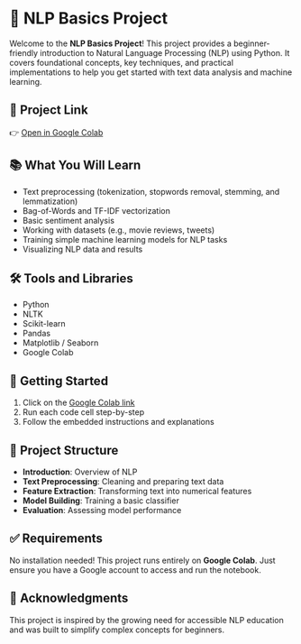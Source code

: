 # 🧠 NLP Basics Project

Welcome to the **NLP Basics Project**! This project provides a beginner-friendly introduction to Natural Language Processing (NLP) using Python. It covers foundational concepts, key techniques, and practical implementations to help you get started with text data analysis and machine learning.

## 🔗 Project Link

👉 [Open in Google Colab](https://colab.research.google.com/drive/1aE_iq9w_p9wPXQHfga20k8I8zSU2ky2A?usp=sharing)

## 📚 What You Will Learn

- Text preprocessing (tokenization, stopwords removal, stemming, and lemmatization)
- Bag-of-Words and TF-IDF vectorization
- Basic sentiment analysis
- Working with datasets (e.g., movie reviews, tweets)
- Training simple machine learning models for NLP tasks
- Visualizing NLP data and results

## 🛠️ Tools and Libraries

- Python
- NLTK
- Scikit-learn
- Pandas
- Matplotlib / Seaborn
- Google Colab

## 🚀 Getting Started

1. Click on the [Google Colab link](https://colab.research.google.com/drive/1aE_iq9w_p9wPXQHfga20k8I8zSU2ky2A?usp=sharing)
2. Run each code cell step-by-step
3. Follow the embedded instructions and explanations

## 📂 Project Structure

- **Introduction**: Overview of NLP
- **Text Preprocessing**: Cleaning and preparing text data
- **Feature Extraction**: Transforming text into numerical features
- **Model Building**: Training a basic classifier
- **Evaluation**: Assessing model performance

## ✅ Requirements

No installation needed! This project runs entirely on **Google Colab**. Just ensure you have a Google account to access and run the notebook.

## 🙌 Acknowledgments

This project is inspired by the growing need for accessible NLP education and was built to simplify complex concepts for beginners.
